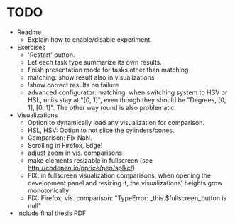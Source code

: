 # TODO

- Readme
    - Explain how to enable/disable experiment.
- Exercises
    - 'Restart' button.
    - Let each task type summarize its own results.
    - finish presentation mode for tasks other than matching
    - matching: show result also in visualizations
    - !show correct results on failure
    - advanced configurator: matching: when switching system to HSV or HSL, units stay at "[0, 1]", even though they should be "Degrees, [0, 1], [0, 1]". The other way round is also problematic.
- Visualizations
    - Option to dynamically load any visualization for comparison.
    - HSL, HSV: Option to not slice the cylinders/cones.
    - Comparison: Fix NaN.
    - Scrolling in Firefox, Edge!
    - adjust zoom in vis. comparisons
    - make elements resizable in fullscreen (see http://codepen.io/pprice/pen/splkc/)
    - FIX: in fullscreen visualization comparisons, when opening the development panel and resizing it, the visualizations' heights grow monotonically
    - FIX: Firefox, vis. comparison: "TypeError: _this.$fullscreen_button is null"
- Include final thesis PDF
